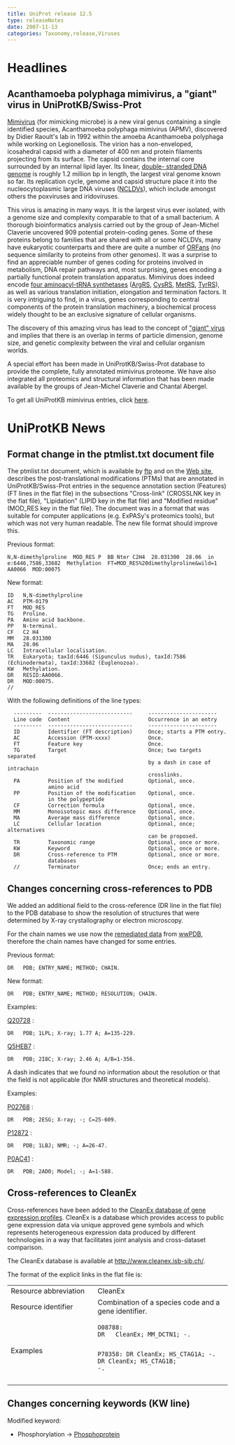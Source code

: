 ```yaml
---
title: UniProt release 12.5
type: releaseNotes
date: 2007-11-13
categories: Taxonomy,release,Viruses
---
```


# Headlines

## Acanthamoeba polyphaga mimivirus, a "giant" virus in UniProtKB/Swiss-Prot

[Mimivirus](https://www.uniprot.org/taxonomy/212035) (for mimicking microbe) is a new viral genus containing a single identified species, Acanthamoeba polyphaga mimivirus (APMV), discovered by Didier Raoult's lab in 1992 within the amoeba Acanthamoeba polyphaga while working on Legionellosis. The virion has a non-enveloped, icosahedral capsid with a diameter of 400 nm and protein filaments projecting from its surface. The capsid contains the internal core surrounded by an internal lipid layer. Its linear, [double- stranded DNA genome](http://view.ncbi.nlm.nih.gov/pubmed/15486256) is roughly 1.2 million bp in length, the largest viral genome known so far. Its replication cycle, genome and capsid structure place it into the nucleocytoplasmic large DNA viruses ([NCLDVs](http://view.ncbi.nlm.nih.gov/pubmed/16494962)), which include amongst others the poxviruses and iridoviruses.

This virus is amazing in many ways. It is the largest virus ever isolated, with a genome size and complexity comparable to that of a small bacterium. A thorough bioinformatics analysis carried out by the group of Jean-Michel Claverie uncovered 909 potential protein-coding genes. Some of these proteins belong to families that are shared with all or some NCLDVs, many have eukaryotic counterparts and there are quite a number of [ORFans](http://view.ncbi.nlm.nih.gov/pubmed/16971431) (no sequence similarity to proteins from other genomes). It was a surprise to find an appreciable number of genes coding for proteins involved in metabolism, DNA repair pathways and, most surprising, genes encoding a partially functional protein translation apparatus. Mimivirus does indeed encode [four aminoacyl-tRNA synthetases](http://view.ncbi.nlm.nih.gov/pubmed/17855524) ([ArgRS](https://www.uniprot.org/uniprotkb/Q5UQ59), [CysRS](https://www.uniprot.org/uniprotkb/Q5UP36), [MetRS](https://www.uniprot.org/uniprotkb/Q5UR82), [TyrRS](https://www.uniprot.org/uniprotkb/Q5UPJ7)), as well as various translation initiation, elongation and termination factors. It is very intriguing to find, in a virus, genes corresponding to central components of the protein translation machinery, a biochemical process widely thought to be an exclusive signature of cellular organisms.

The discovery of this amazing virus has lead to the concept of ["giant" virus](http://view.ncbi.nlm.nih.gov/pubmed/16469402) and implies that there is an overlap in terms of particle dimension, genome size, and genetic complexity between the viral and cellular organism worlds.

A special effort has been made in UniProtKB/Swiss-Prot database to provide the complete, fully annotated mimivirus proteome. We have also integrated all proteomics and structural information that has been made available by the groups of Jean-Michel Claverie and Chantal Abergel.

To get all UniProtKB mimivirus entries, click [here](https://www.uniprot.org/uniprotkb?query=taxonomy_id:212035+AND+reviewed:true).

# UniProtKB News

## Format change in the ptmlist.txt document file

The ptmlist.txt document, which is available by [ftp](ftp://ftp.uniprot.org/pub/databases/uniprot/knowledgebase/docs/ptmlist.txt) and on the [Web site](https://ftp.uniprot.org/pub/databases/uniprot/current_release/knowledgebase/complete/docs/ptmlist), describes the post-translational modifications (PTMs) that are annotated in UniProtKB/Swiss-Prot entries in the sequence annotation section (Features) (FT lines in the flat file) in the subsections "Cross-link" (CROSSLNK key in the flat file), "Lipidation" (LIPID key in the flat file) and "Modified residue" (MOD_RES key in the flat file). The document was in a format that was suitable for computer applications (e.g. ExPASy's proteomics tools), but which was not very human readable. The new file format should improve this.

Previous format:

    N,N-dimethylproline  MOD_RES P  BB Nter C2H4  28.031300  28.06  in  e:6446,7586,33682  Methylation  FT=MOD_RES%20dimethylproline&wild=1  AA0066  MOD:00075

New format:

    ID   N,N-dimethylproline
    AC   PTM-0179
    FT   MOD_RES
    TG   Proline.
    PA   Amino acid backbone.
    PP   N-terminal.
    CF   C2 H4
    MM   28.031300
    MA   28.06
    LC   Intracellular localisation.
    TR   Eukaryota; taxId:6446 (Sipunculus nudus), taxId:7586 (Echinodermata), taxId:33682 (Euglenozoa).
    KW   Methylation.
    DR   RESID:AA0066.
    DR   MOD:00075.
    //

With the following definitions of the line types:

      ---------  ---------------------------     ----------------------
      Line code  Content                         Occurrence in an entry
      ---------  ---------------------------     ----------------------
      ID         Identifier (FT description)     Once; starts a PTM entry.
      AC         Accession (PTM-xxxx)            Once.
      FT         Feature key                     Once.
      TG         Target                          Once; two targets separated
                                                 by a dash in case of intrachain
                                                 crosslinks.
      PA         Position of the modified        Optional, once.
                 amino acid
      PP         Position of the modification    Optional, once.
                 in the polypeptide
      CF         Correction formula              Optional, once.
      MM         Monoisotopic mass difference    Optional, once.
      MA         Average mass difference         Optional, once.
      LC         Cellular location               Optional, once; alternatives
                                                 can be proposed.
      TR         Taxonomic range                 Optional, once or more.
      KW         Keyword                         Optional, once or more.
      DR         Cross-reference to PTM          Optional, once or more.
                 databases
      //         Terminator                      Once; ends an entry.

## Changes concerning cross-references to PDB

We added an additional field to the cross-reference (DR line in the flat file) to the PDB database to show the resolution of structures that were determined by X-ray crystallography or electron microscopy.

For the chain names we use now the [remediated data](http://remediation.wwpdb.org/) from [wwPDB](http://www.wwpdb.org/), therefore the chain names have changed for some entries.

Previous format:

    DR   PDB; ENTRY_NAME; METHOD; CHAIN.

New format:

    DR   PDB; ENTRY_NAME; METHOD; RESOLUTION; CHAIN.

Examples:

[Q20728](https://www.uniprot.org/uniprotkb/Q20728) :

    DR   PDB; 1LPL; X-ray; 1.77 A; A=135-229.

[Q5HEB7](https://www.uniprot.org/uniprotkb/Q5HEB7) :

    DR   PDB; 2I8C; X-ray; 2.46 A; A/B=1-356.

A dash indicates that we found no information about the resolution or that the field is not applicable (for NMR structures and theoretical models).

Examples:

[P02768](https://www.uniprot.org/uniprotkb/P02768) :

    DR   PDB; 2ESG; X-ray; -; C=25-609.

[P12872](https://www.uniprot.org/uniprotkb/P12872) :

    DR   PDB; 1LBJ; NMR; -; A=26-47.

[P0AC41](https://www.uniprot.org/uniprotkb/P0AC41) :

    DR   PDB; 2AD0; Model; -; A=1-588.

## Cross-references to CleanEx

Cross-references have been added to the [CleanEx database of gene expression profiles](http://www.cleanex.isb-sib.ch/). CleanEx is a database which provides access to public gene expression data via unique approved gene symbols and which represents heterogeneous expression data produced by different technologies in a way that facilitates joint analysis and cross-dataset comparison.

The CleanEx database is available at <http://www.cleanex.isb-sib.ch/>.

The format of the explicit links in the flat file is:

<table><colgroup><col style="width: 39%" /><col style="width: 60%" /></colgroup><tbody><tr class="odd"><td>Resource abbreviation</td><td>CleanEx</td></tr><tr class="even"><td>Resource identifier</td><td>Combination of a species code and a gene identifier.</td></tr><tr class="odd"><td>Examples</td><td><pre><code>O08788:
DR   CleanEx; MM_DCTN1; -.

P78358:
DR CleanEx; HS_CTAG1A; -.
DR CleanEx; HS_CTAG1B; -.</code></pre></td></tr></tbody></table>

## Changes concerning keywords (KW line)

Modified keyword:

- Phosphorylation -&gt; [Phosphoprotein](https://www.uniprot.org/keywords/KW-0597)

